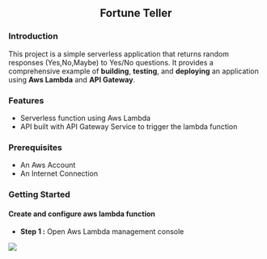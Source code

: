 <div align="center">

## Fortune Teller

</div>

### Introduction
This project is a simple serverless application that returns random responses (Yes,No,Maybe) to Yes/No questions.
It provides a comprehensive example of **building**, **testing**, and **deploying** an application using **Aws Lambda** and **API Gateway**.

### Features

* Serverless function using Aws Lambda
* API built with API Gateway Service to trigger the lambda function

### Prerequisites

- An Aws Account
- An Internet Connection

### Getting Started

#### Create and configure aws lambda function

- **Step 1 :**  Open Aws Lambda management console

![](./screenshots/lambda/step1.png)




